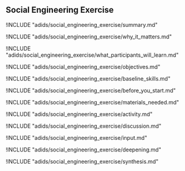 
##  Social Engineering Exercise

<!-- ![](content/images/capacity_assessment.png "") -->

!INCLUDE "adids/social_engineering_exercise/summary.md"

<!-- Why The Topic Matters -->

!INCLUDE "adids/social_engineering_exercise/why_it_matters.md"

<!--  What Participants Will Learn -->

!INCLUDE "adids/social_engineering_exercise/what_participants_will_learn.md"

<!-- Objectives {.sidebar} -->

!INCLUDE "adids/social_engineering_exercise/objectives.md"

<!-- Baseline Skills -->

!INCLUDE "adids/social_engineering_exercise/baseline_skills.md"

<!-- Before you Start -->

!INCLUDE "adids/social_engineering_exercise/before_you_start.md"

<!-- Materials Needed [stub] -->

!INCLUDE "adids/social_engineering_exercise/materials_needed.md"

<!--Activity [stub] {.activity} -->

!INCLUDE "adids/social_engineering_exercise/activity.md"

<!--Discussion [stub] -->

!INCLUDE "adids/social_engineering_exercise/discussion.md"

<!-- Input -->

!INCLUDE "adids/social_engineering_exercise/input.md"

<!-- Deepening -->

!INCLUDE "adids/social_engineering_exercise/deepening.md"

<!--Synthesis [stub] {.synthesis} -->

!INCLUDE "adids/social_engineering_exercise/synthesis.md"

